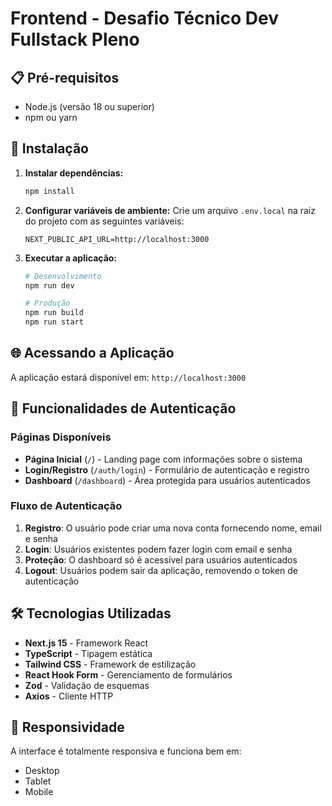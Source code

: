 # Frontend - Desafio Técnico Dev Fullstack Pleno

## 📋 Pré-requisitos

- Node.js (versão 18 ou superior)
- npm ou yarn

## 🚀 Instalação

1. **Instalar dependências:**
   ```bash
   npm install
   ```

2. **Configurar variáveis de ambiente:**
   Crie um arquivo `.env.local` na raiz do projeto com as seguintes variáveis:
   ```env
   NEXT_PUBLIC_API_URL=http://localhost:3000
   ```

3. **Executar a aplicação:**
   ```bash
   # Desenvolvimento
   npm run dev

   # Produção
   npm run build
   npm run start
   ```

## 🌐 Acessando a Aplicação

A aplicação estará disponível em: `http://localhost:3000`

## 🔐 Funcionalidades de Autenticação

### Páginas Disponíveis

- **Página Inicial** (`/`) - Landing page com informações sobre o sistema
- **Login/Registro** (`/auth/login`) - Formulário de autenticação e registro
- **Dashboard** (`/dashboard`) - Área protegida para usuários autenticados

### Fluxo de Autenticação

1. **Registro**: O usuário pode criar uma nova conta fornecendo nome, email e senha
2. **Login**: Usuários existentes podem fazer login com email e senha
3. **Proteção**: O dashboard só é acessível para usuários autenticados
4. **Logout**: Usuários podem sair da aplicação, removendo o token de autenticação

## 🛠️ Tecnologias Utilizadas

- **Next.js 15** - Framework React
- **TypeScript** - Tipagem estática
- **Tailwind CSS** - Framework de estilização
- **React Hook Form** - Gerenciamento de formulários
- **Zod** - Validação de esquemas
- **Axios** - Cliente HTTP

## 📱 Responsividade

A interface é totalmente responsiva e funciona bem em:
- Desktop
- Tablet
- Mobile
